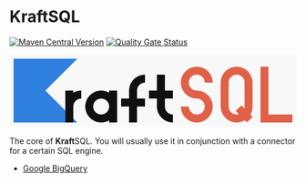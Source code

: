 # KraftSQL

[![Maven Central Version](https://img.shields.io/maven-central/v/rocks.frieler.kraftsql/kraftsql)](https://central.sonatype.com/artifact/rocks.frieler.kraftsql/kraftsql)
[![Quality Gate Status](https://sonarcloud.io/api/project_badges/measure?project=kraftsql_kraftsql-core&metric=alert_status)](https://sonarcloud.io/project/overview?id=kraftsql_kraftsql-core)

![logo](https://github.com/KraftSQL/.github/blob/main/logo/logo.line.png?raw=true)

The core of **Kraft**SQL.
You will usually use it in conjunction with a connector for a certain SQL engine.
- [Google BigQuery](https://github.com/KraftSQL/kraftsql-bigquery)
